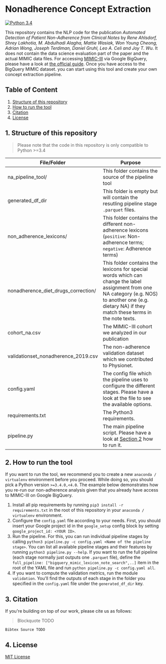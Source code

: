 # Nonadherence Concept Extraction 
[![Python 3.4](https://img.shields.io/badge/Requires-Python%203.4-blue.svg)](https://www.python.org/downloads/release/python-340/)

This repository contains the NLP code for the publication  *Automated Detection of Patient Non-Adherence from Clinical Notes* by *Rene Ahlsdorf, Shrey Lakhotia, M. Abdulhadi Alagha, Mattie Wasiak, Won Young Cheong, Adrian Wong, Joseph Terdiman, Daniel Gruhl, Leo A. Celi and Joy T. Wu*.  It does not contain the data science evaluation part of the paper and the actual MIMIC data files.
For accessing [MIMIC-III](https://mimic.physionet.org/) via Google BigQuery, please have a look at [the official guide](https://mimic.physionet.org/gettingstarted/cloud/). Once you have access to the BigQuery MIMIC dataset. you can start using this tool and create your own concept extraction pipeline.

## Table of Content

 1. [Structure of this repository](#1-structure-of-this-repository)
 2. [How to run the tool](#2-how-to-run-the-tool)
 3. [Citation](#3-citation)
 4. [License](#4-license)

## 1. Structure of this repository

> Please note that the code in this repository is only compatible to Python >=3.4


| File/Folder | Purpose |
|--|--|
| na_pipeline_tool/ | This folder contains the source of the pipeline tool |
| generated_df_dir | This folder is empty but will contain the resutling pipeline stage `.parquet` files. | 
| non_adherence_lexicons/ | This folder contains the different non-adherence lexicons (`positive`: Non-adherence terms; `negative`: Adherence terms)|
| nonadherence_diet_drugs_correction/ | This folder contains the lexicons for special words which can change the label assignment from one NA category (e.g. NOS) to another one (e.g. dietary NA) if they match these terms in the note texts. |
| cohort_na.csv | The MIMIC-III cohort we analyzed in our publication |
| validationset_nonadherence_2019.csv | The non-adherence validation dataset which we contributed to Physionet. |
| config.yaml | The config file which the pipeline uses to configure the different stages. Please have a look at the file to see the available options. |
| requirements.txt | The Python3 requirements. |
| pipeline.py | The main pipeline script. Please have a look at [Section 2](#2-how-to-run-the-tool) how to run it. |

## 2. How to run the tool
If you want to run the tool, we recommend you to create a new `anaconda / virtualenv` environment before you proceed. While doing so, you should pick a Python version `>=3.4.0,<4.0`. The example below demonstrates how you re-run our non-adherence analysis given that you already have access to MIMIC-III on Google BigQuery.

 1. Install all pip requirements by running `pip3 install -r requirements.txt` in the root of this repository in your `anaconda / virtualenv` environment.
 2. Configure the `config.yaml` file according to your needs. First, you should insert your Google project id in the `google_setup` config block by setting `google_project_id: <YOUR ID>`.
 3. Run the pipeline. For this, you can run individual pipeline stages by calling `python3 pipeline.py -c config.yaml <Name of the pipeline stage>`. You can list all available pipeline stages and their features by running `python3 pipeline.py --help`. If you want to run the full pipeline (each stage normally just outputs one `.parquet` file), define the `full_pipeline: ["bigquery_mimic_lexicon_note_search",..]` item in the root of the YAML file and run `python pipeline.py -c config.yaml all`.
 4. If you want to compute the validation metrics, run the module `validation`. You'll find the outputs of each stage in the folder you specified in the `config.yaml` file under the `generated_df_dir` key.

## 3. Citation
If you're building on top of our work, please cite us as follows:

> Blockquote TODO

    Bibtex Source TODO

## 4. License
[MIT License](./LICENSE)

